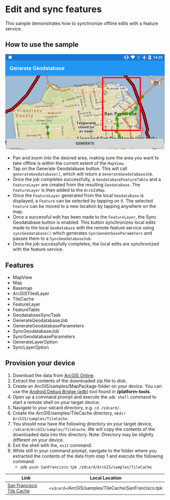 # Edit and sync features

This sample demonstrates how to synchronize offline edits with a feature service.

## How to use the sample

![](image1.png)

- Pan and zoom into the desired area, making sure the area you want to take offline is within the current extent of the `MapView`. 
- Tap on the Generate Geodatabase button. This will call `generateGeodatabase()`, which will return a `GenerateGeodatabaseJob`. 
- Once the job completes successfully, a `GeodatabaseFeatureTable` and a `FeatureLayer` are created from the resulting `Geodatabase`. The `FeatureLayer` is then added to the `ArcGISMap`. 
- Once the `FeatureLayer` generated from the local `Geodatabase` is displayed, a `Feature` can be selected by tapping on it. The selected `Feature` can be moved to a new location by tapping anywhere on the map. 
- Once a successful edit has been made to the `FeatureLayer`, the Sync Geodatabase button is enabled. This button synchronizes local edits made to the local `GeoDatabase` with the remote feature service using `syncGeodatabase()` which generates `SyncGeodatbaseParameters` and passes them to a `SyncGeodatabaseJob`.
- Once the job successfully completes, the local edits are synchronized with the feature service.

## Features

* MapView
* Map
* Basemap
* ArcGISTiledLayer
* TileCache
* FeatureLayer
* FeatureTable
* GeodatabaseSyncTask
* GenerateGeodatabaseJob
* GenerateGeodatabaseParameters
* SyncGeodatabaseJob
* SyncGeodatabaseParameters
* GenerateLayerOption
* SyncLayerOption

## Provision your device
1. Download the data from [ArcGIS Online](https://arcgisruntime.maps.arcgis.com/home/item.html?id=72e703cd01654e7796eb1ae75af1cb53).  
2. Extract the contents of the downloaded zip file to disk.  
3. Create an ArcGIS/samples/MapPackage folder on your device. You can use the [Android Debug Bridge (adb)](https://developer.android.com/guide/developing/tools/adb.html) tool found in **<sdk-dir>/platform-tools**.
4. Open up a command prompt and execute the ```adb shell``` command to start a remote shell on your target device.
5. Navigate to your sdcard directory, e.g. ```cd /sdcard/```.  
6. Create the ArcGIS/samples/TileCache directory, ```mkdir ArcGIS/samples/TileCache```.
7. You should now have the following directory on your target device, ```/sdcard/ArcGIS/samples/TileCache```. We will copy the contents of the downloaded data into this directory. Note:  Directory may be slightly different on your device.
8. Exit the shell with the, ```exit``` command.
9. While still in your command prompt, navigate to the folder where you extracted the contents of the data from step 1 and execute the following command: 
	* ```adb push SanFrancisco.tpk /sdcard/ArcGIS/samples/TileCache```


Link | Local Location
---------|-------|
|[San Francisco Tile Cache](https://arcgisruntime.maps.arcgis.com/home/item.html?id=72e703cd01654e7796eb1ae75af1cb53)| `<sdcard>`/ArcGIS/samples/TileCache/SanFrancisco.tpk |